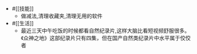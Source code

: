 - #[[技能]]
    - 做减法,清理收藏夹,清理无用的软件
- #[[生活]]
    - 最近三天中午吃饭的时候都看自然纪录片,这样大脑比看短视频舒服很多。《众神之地》这部纪录片只有四集，但在国产自然类纪录片中水平属于佼佼者
